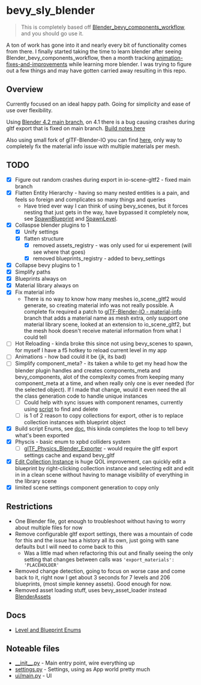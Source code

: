# bevy_sly_blender

> This is completely based off [Blender_bevy_components_workflow](https://github.com/kaosat-dev/Blender_bevy_components_workflow/), and you should go use it.

 A ton of work has gone into it and nearly every bit of functionality comes from there.  I finally started taking the time to learn blender after seeing Blender_bevy_components_workflow, then a month tracking [animation-fixes-and-improvements](https://github.com/kaosat-dev/Blender_bevy_components_workflow/tree/animation-fixes-and-improvements) while learning more blender.  I was trying to figure out a few things and may have gotten carried away resulting in this repo.

## Overview

Currently focused on an ideal happy path.  Going for simplicity and ease of use over flexibility.

Using [Blender 4.2 main branch](https://github.com/blender/blender), on 4.1 there is a bug causing crashes during gltf export that is fixed on main branch. [Build notes here](https://developer.blender.org/docs/handbook/building_blender/)

Also using small fork of glTF-Blender-IO you can find [here](https://github.com/slyedoc/glTF-Blender-IO/tree/material-info), only way to completely fix the material info issue with multiple materials per mesh.

## TODO

- [x] Figure out random crashes during export in io-scene-gltf2 - fixed main branch
- [x] Flatten Entity Hierarchy - having so many nested entities is a pain, and feels so foreign and complicates so many things and queries
  - Have tried ever way I can think of using bevy_scenes, but it forces nesting that just gets in the way, have bypassed it completely now, see [SpawnBlueprint](./src/blueprints.rs) and [SpawnLevel](./src/levels.rs).
- [X] Collaspse blender plugins to 1
  - [X] Unify settings
  - [X] flatten structure
    - [X] removed assets_registry - was only used for ui experement (will see where that goes)
    - [X] removed blueprints_registry - added to bevy_settings
- [x] Collapse bevy plugins to 1
- [x] Simplify paths
- [x] Blueprints always on
- [X] Material library always on
- [X] Fix material info
  - There is no way to know how many meshes io_scene_gltf2 would generate, so creating material info was not really possible.  A complete fix required a patch to [glTF-Blender-IO - material-info](https://github.com/slyedoc/glTF-Blender-IO/tree/material-info) branch that adds a material name as mesh extra, only support one material library scene, looked at an extension to io_scene_gltf2, but the mesh hook doesn't receive material information from what I could tell
- [ ] Hot Reloading - kinda broke this since not using bevy_scenes to spawn, for myself I have a f5 hotkey to reload current level in my app
- [ ] Animations - how bad could it be (jk, its bad)
- [ ] Simplify component_meta? - its taken a while to get my head how the blender plugin handles and creates components_meta and bevy_components, alot of the complexity comes from keeping many component_meta at a time, and when really only one is ever needed (for the selected object).  If I made that change, would it even need the all the class generation code to handle unique instances
  - [ ] Could help with sync issues with component renames, currently using [script](./scripts/scene_objects.py) to find and delete
  - [ ] is 1 of 2 reason to copy collections for export, other is to replace collection instances with blueprint object
- [x] Build script Enums, see [doc](./docs/build.md), this kinda completes the loop to tell bevy what's been exported
- [x] Physcis - basic enum to xpbd colliders system
  - [ ] [glTF_Physics_Blender_Exporter](https://github.com/eoineoineoin/glTF_Physics_Blender_Exporter) - would require the gltf export settings cache and expand bevy_gltf
- [x] [Edit Collection Instance](./addons/bevy_sly/operators/edit_collection.py) is huge QOL improvement, can quickly edit a blueprint by right-clicking collection instance and selecting edit and edit in in a clean scene without having to manage visibility of everything in the library scene
- [x] limited scene settings component generation to copy only

## Restrictions

- One Blender file, got enough to troubleshoot without having to worry about multiple files for now
- Remove configurable gltf export settings, there was a mountain of code for this and the issue has a history all its own, just going with sane defaults but I will need to come back to this
  - Was a little mad when refactoring this out and finally seeing the only setting that changes between calls was ```'export_materials': 'PLACEHOLDER'```
- Removed change detection, going to focus on worse case and come back to it, right now I get about 3 seconds for 7 levels and 206 blueprints, (most simple kenney assets). Good enough for now.
- Removed asset loading stuff, uses bevy_asset_loader instead [BlenderAssets](./src/assets.rs)

## Docs

- [Level and Blueprint Enums](./docs/build.md)

## Noteable files

- [\_\_init\_\_.py](./plugin/__init__.py) - Main entry point, wire everything up
- [settings.py](./plugin/settings.py) - Settings, using as App world pretty much
- [ui/main.py](./plugin/ui/main.py) - UI
